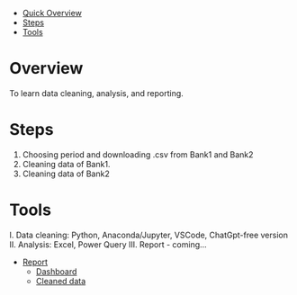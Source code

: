 - [Quick Overview](#overview)
- [Steps](#steps)
- [Tools](#tools)


# Overview
To learn data cleaning, analysis, and reporting.

# Steps
1. Choosing period and downloading .csv from Bank1 and Bank2
2. Cleaning data of Bank1.
3. Cleaning data of Bank2

# Tools
I. Data cleaning: Python, Anaconda/Jupyter, VSCode, ChatGpt-free version
II. Analysis: Excel, Power Query 
III. Report - coming...
- [Report](#result)
  * [Dashboard](#dashboard)
  * [Cleaned data](#cleaned-data)
